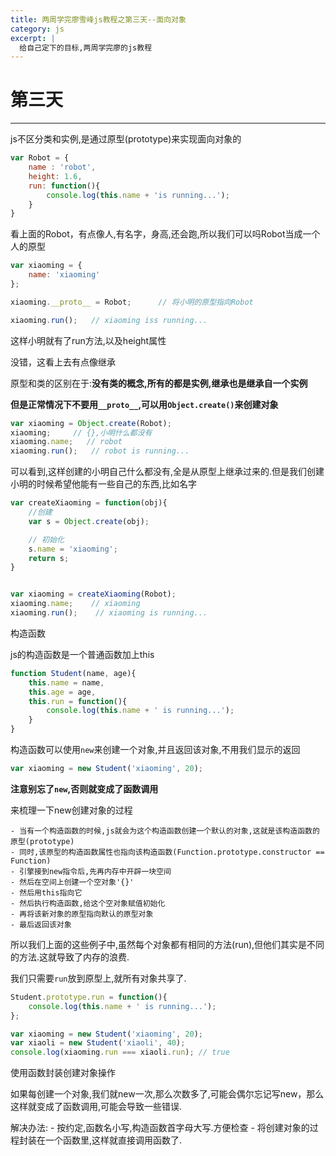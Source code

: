 ```yaml
---
title: 两周学完廖雪峰js教程之第三天--面向对象
category: js
excerpt: |
  给自己定下的目标,两周学完廖的js教程
---
```



# 第三天

-------


js不区分类和实例,是通过原型(prototype)来实现面向对象的

```js
var Robot = {
    name : 'robot',
    height: 1.6,
    run: function(){
        console.log(this.name + 'is running...');
    }
}
```

看上面的Robot，有点像人,有名字，身高,还会跑,所以我们可以吗Robot当成一个人的原型

```js
var xiaoming = {
    name: 'xiaoming'
};

xiaoming.__proto__ = Robot;      // 将小明的原型指向Robot

xiaoming.run();   // xiaoming iss running...
```
这样小明就有了run方法,以及height属性

没错，这看上去有点像继承

原型和类的区别在于:**没有类的概念,所有的都是实例,继承也是继承自一个实例**


**但是正常情况下不要用`__proto__`,可以用`Object.create()`来创建对象**

```js
var xiaoming = Object.create(Robot);
xiaoming;     // {},小明什么都没有
xiaoming.name;   // robot
xiaoming.run();   // robot is running...
```

可以看到,这样创建的小明自己什么都没有,全是从原型上继承过来的.但是我们创建小明的时候希望他能有一些自己的东西,比如名字

```js
var createXiaoming = function(obj){
    //创建
    var s = Object.create(obj);

    // 初始化
    s.name = 'xiaoming';
    return s;
}


var xiaoming = createXiaoming(Robot);
xiaoming.name;    // xiaoming
xiaoming.run();    // xiaoming is running...
```


构造函数

js的构造函数是一个普通函数加上this

```js
function Student(name, age){
    this.name = name,
    this.age = age,
    this.run = function(){
        console.log(this.name + ' is running...');
    }
}
```

构造函数可以使用`new`来创建一个对象,并且返回该对象,不用我们显示的返回

```js
var xiaoming = new Student('xiaoming', 20);
```
**注意别忘了`new`,否则就变成了函数调用**

来梳理一下new创建对象的过程

    - 当有一个构造函数的时候,js就会为这个构造函数创建一个默认的对象,这就是该构造函数的原型(prototype)
    - 同时,该原型的构造函数属性也指向该构造函数(Function.prototype.constructor == Function)
    - 引擎接到new指令后,先再内存中开辟一块空间
    - 然后在空间上创建一个空对象'{}'
    - 然后用this指向它
    - 然后执行构造函数,给这个空对象赋值初始化
    - 再将该新对象的原型指向默认的原型对象
    - 最后返回该对象


所以我们上面的这些例子中,虽然每个对象都有相同的方法(run),但他们其实是不同的方法.这就导致了内存的浪费.

我们只需要`run`放到原型上,就所有对象共享了.

```js
Student.prototype.run = function(){
    console.log(this.name + ' is running...');
};

var xiaoming = new Student('xiaoming', 20);
var xiaoli = new Student('xiaoli', 40);
console.log(xiaoming.run === xiaoli.run); // true
```


使用函数封装创建对象操作

如果每创建一个对象,我们就new一次,那么次数多了,可能会偶尔忘记写new，那么这样就变成了函数调用,可能会导致一些错误.

解决办法:
    - 按约定,函数名小写,构造函数首字母大写.方便检查
    - 将创建对象的过程封装在一个函数里,这样就直接调用函数了.
